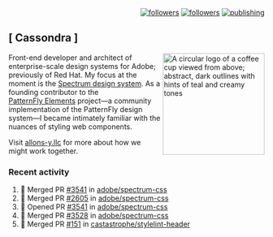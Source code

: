 <p align="right"><a rel="me" href="https://front-end.social/@castastrophe">
    <img alt="followers" title="Follow me on Mastodon" src="https://img.shields.io/mastodon/follow/109297102751309835?domain=https%3A%2F%2Ffront-end.social&label=Follow&logo=mastodon&logoColor=white&style=for-the-badge&labelColor=008080&color=006969"/></a>
  <a href="https://codepen.io/castastrophe/">
    <img alt="followers" title="Follow me on CodePen" src="https://img.shields.io/badge/23-1?color=640464&labelColor=7c007c&style=for-the-badge&logo=codepen&label=Follow"/></a>
<a href="https://castastrophe.medium.com/">
    <img alt="publishing" title="View articles on Medium" src="https://img.shields.io/badge/107-1?color=666&labelColor=444&label=subscribe&logo=medium&logoColor=white&style=for-the-badge"/></a>
</p>

## [&nbsp;Cassondra&nbsp;]

<img align="right" src="https://github-production-user-asset-6210df.s3.amazonaws.com/1840295/253016758-ba468774-1cd3-42c2-8f43-947b5eeb5edf.png" height="200" alt="A circular logo of a coffee cup viewed from above; abstract, dark outlines with hints of teal and creamy tones">

Front-end developer and architect of enterprise-scale design systems for Adobe; previously of Red Hat. My focus at the moment is the [Spectrum design system](https://github.com/adobe/spectrum-css). As a founding contributor to the [PatternFly&nbsp;Elements](https://github.com/patternfly/patternfly-elements) project&mdash;a community implementation of the PatternFly design system&mdash;I became intimately familiar with the nuances of styling web components.

Visit [allons-y.llc](http://allons-y.llc/) for more about how we might work together.

### Recent activity

<!--START_SECTION:activity-->
1. 🎉 Merged PR [#3541](https://github.com/adobe/spectrum-css/pull/3541) in [adobe/spectrum-css](https://github.com/adobe/spectrum-css)
2. 🎉 Merged PR [#2605](https://github.com/adobe/spectrum-css/pull/2605) in [adobe/spectrum-css](https://github.com/adobe/spectrum-css)
3. 💪 Opened PR [#3541](https://github.com/adobe/spectrum-css/pull/3541) in [adobe/spectrum-css](https://github.com/adobe/spectrum-css)
4. 🎉 Merged PR [#3528](https://github.com/adobe/spectrum-css/pull/3528) in [adobe/spectrum-css](https://github.com/adobe/spectrum-css)
5. 🎉 Merged PR [#151](https://github.com/castastrophe/stylelint-header/pull/151) in [castastrophe/stylelint-header](https://github.com/castastrophe/stylelint-header)
<!--END_SECTION:activity-->
